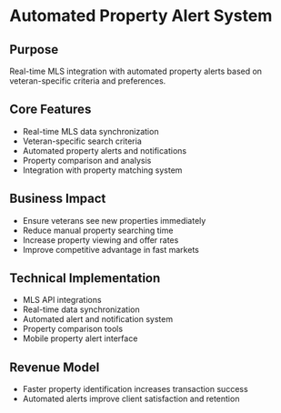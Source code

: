 # Automated Property Alert System

## Purpose
Real-time MLS integration with automated property alerts based on veteran-specific criteria and preferences.

## Core Features
- Real-time MLS data synchronization
- Veteran-specific search criteria
- Automated property alerts and notifications
- Property comparison and analysis
- Integration with property matching system

## Business Impact
- Ensure veterans see new properties immediately
- Reduce manual property searching time
- Increase property viewing and offer rates
- Improve competitive advantage in fast markets

## Technical Implementation
- MLS API integrations
- Real-time data synchronization
- Automated alert and notification system
- Property comparison tools
- Mobile property alert interface

## Revenue Model
- Faster property identification increases transaction success
- Automated alerts improve client satisfaction and retention